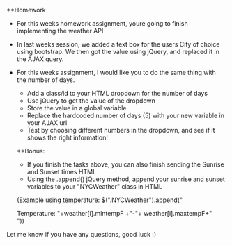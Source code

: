 **Homework

* For this weeks homework assignment, youre going to finish implementing the weather API

* In last weeks session, we added a text box for the users City of choice using bootstrap. We then got the value using jQuery, and replaced it in the AJAX query.

* For this weeks assignment, I would like you to do the same thing with the number of days.

    - Add a class/id to your HTML dropdown for the number of days
    - Use jQuery to get the value of the dropdown
    - Store the value in a global variable
    - Replace the hardcoded number of days (5) with your new variable in your AJAX url
    - Test by choosing different numbers in the dropdown, and see if it shows the right information!

    **Bonus:

    - If you finish the tasks above, you can also finish sending the Sunrise and Sunset times HTML
    - Using the .append() jQuery method, append your sunrise and sunset variables to your "NYCWeather" class in HTML

    (Example using temperature: $(".NYCWeather").append("<div> Temperature: "+weather[i].mintempF +"-"+ weather[i].maxtempF+"</div>"))

Let me know if you have any questions, good luck :)

